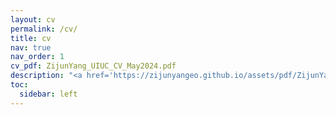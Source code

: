 ```yaml
---
layout: cv
permalink: /cv/
title: cv
nav: true
nav_order: 1
cv_pdf: ZijunYang_UIUC_CV_May2024.pdf
description: "<a href='https://zijunyangeo.github.io/assets/pdf/ZijunYang_UIUC_CV_May2024.pdf' style='text-decoration: underline;'>full CV</a>"
toc:
  sidebar: left
---
```

